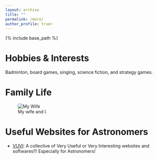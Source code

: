 ```yaml
---
layout: archive
title: ""
permalink: /more/
author_profile: true+
---
```


{% include base_path %}

Hobbies & Interests
=====
Badminton, board games, singing, science fiction, and strategy games.

Family Life
=====
<figure>
  <img src="../images/wife.jpg" alt="My Wife">
  <figcaption>My wife and I.</figcaption>
</figure>

Useful Websites for Astronomers
=====
* [VUVI](https://github.com/panzhiwei1997/Very_Useful_Very_Interesting/blob/main/VUVI_Chinese.md): A collective of Very Useful or Very Interesting websites and softwares!!! Especially for Astronomers!




